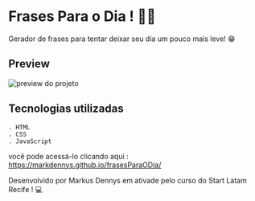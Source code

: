 # Frases Para o Dia ! 📃💜

Gerador de frases para tentar deixar seu dia um pouco mais leve! 😁
 
## Preview

![preview do projeto ](https://i.imgur.com/umHKfsM.jpg)

## Tecnologias utilizadas

```
. HTML
. CSS
. JavaScript
```

você pode acessá-lo clicando aqui : https://markdennys.github.io/frasesParaODia/



Desenvolvido por Markus Dennys em ativade pelo curso do Start Latam Recife ! 💻
